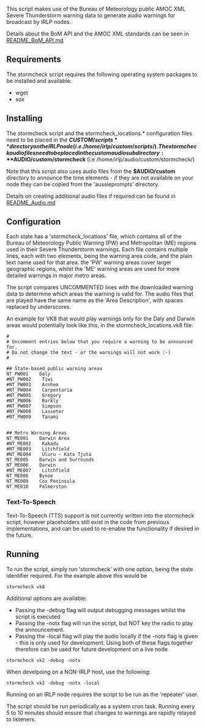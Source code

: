 

This script makes use of the Bureau of Meteorology public AMOC XML Severe Thunderstorm warning data to generate audio warnings for broadcast by IRLP nodes.

Details about the BoM API and the AMOC XML standards can be seen in [README_BoM_API.md](README_BoM_API.md)


## Requirements
The stormcheck script requires the following operating system packages to be installed and available:
- wget
- sox

## Installing
The stormcheck script and the stormcheck_locations.* configuration files need to be placed in the **$CUSTOM/scripts** directory on the IRLP node (i.e. /home/irlp/custom/scripts/). The stormcheck audio files need to be placed in the custom audio subdirectory: **$AUDIO/custom/stormcheck** (i.e /home/irlp/audio/custom/stormcheck/)

Note that this script also uses audio files from the **$AUDIO/custom** directory to announce the time elements - if they are not available on your node they can be copied from the 'aussieprompts' directory.

Details on creating additional audio files if required can be found in [README_Audio.md](README_Audio.md)

## Configuration
Each state has a 'stormcheck_locations' file, which contains all of the Bureau of Meteorology Public Warning (PW) and Metropolitan (ME) regions used in their Severe Thunderstorm warnings. Each file contains multiple lines, each with two elements, being the warning area code, and the plain text name used for that area. the 'PW' warning areas cover larger geographic regions, whilst the 'ME' warning areas are used for more detailed warnings in major metro areas.

The script compares UNCOMMENTED lines with the downloaded warning data to determine which areas the warning is valid for. The audio files that are played have the same name as the 'Area Description', with spaces replaced by underscores.

An example for VK8 that would play warnings only for the Daly and Darwin areas would potentially look like this, in the stormcheck_locations.vk8 file:
```
#
# Uncomment entries below that you require a warning to be announced for.
# Do not change the text - or the warnings will not work :-)
#

## State-based public warning areas
NT_PW001    Daly
#NT_PW002    Tiwi
#NT_PW003    Arnhem
#NT_PW004    Carpentaria
#NT_PW005    Gregory
#NT_PW006    Barkly
#NT_PW007    Simpson
#NT_PW008    Lasseter
#NT_PW009    Tanami


## Metro Warning Areas
NT_ME001    Darwin Area
#NT_ME002    Kakadu
#NT_ME003    Litchfield
#NT_ME004    Uluru - Kata Tjuta
NT_ME005    Darwin and Surrounds
NT_ME006    Darwin
#NT_ME007    Litchfield
NT_ME008    Bynoe
NT_ME009    Cox Peninsula
NT_ME010    Palmerston
```

### Text-To-Speech
Text-To-Speech (TTS) support is not currently written into the stormcheck script, however placeholders still exist in the code from previous implementations, and can be used to re-enable the functionality if desired in the future.


## Running

To run the script, simply run 'stormcheck' with one option, being the state identifier required. For the example above this would be
```
stormcheck vk8
```

Additional options are available:
- Passing the -debug flag will output debugging messages whilst the script is executed
- Passing the -notx flag will run the script, but NOT key the radio to play the announcement.
- Passing the -local flag will play the audio locally if the -notx flag is given - this is only used for development.
Using both of these flags together therefore can be used for future development on a live node
```
stormcheck vk2 -debug -notx
```
When develpoing on a NON-IRLP host, use the following:
```
stormcheck vk2 -debug -notx -local
```

Running on an IRLP node requires the script to be run as the 'repeater' user.

The script should be run periodically as a system cron task. Running every 5 to 10 minutes should ensure that changes to warnings are rapidly relayed to listeners.

